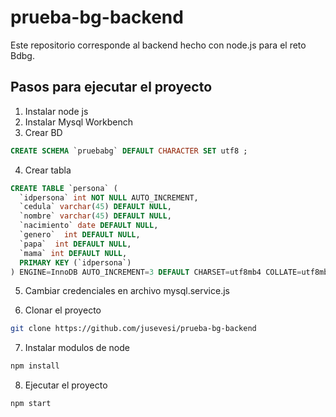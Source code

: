 # prueba-bg-backend

Este repositorio corresponde al backend hecho con node.js para el reto Bdbg.

## Pasos para ejecutar el proyecto

1. Instalar node js
2. Instalar Mysql Workbench 
3. Crear BD
```sql
CREATE SCHEMA `pruebabg` DEFAULT CHARACTER SET utf8 ;
```
4. Crear tabla
```sql
CREATE TABLE `persona` (
  `idpersona` int NOT NULL AUTO_INCREMENT,
  `cedula` varchar(45) DEFAULT NULL,
  `nombre` varchar(45) DEFAULT NULL,
  `nacimiento` date DEFAULT NULL,
  `genero`  int DEFAULT NULL,
  `papa`  int DEFAULT NULL,
  `mama` int DEFAULT NULL,
  PRIMARY KEY (`idpersona`)
) ENGINE=InnoDB AUTO_INCREMENT=3 DEFAULT CHARSET=utf8mb4 COLLATE=utf8mb4_0900_ai_ci;
```
5. Cambiar credenciales en archivo mysql.service.js
   
6. Clonar el proyecto
```sh
git clone https://github.com/jusevesi/prueba-bg-backend
```
7. Instalar modulos de node
```sh
npm install
```   
8. Ejecutar el proyecto
```sh
npm start
```